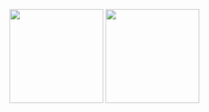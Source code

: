 <img src="https://github-readme-stats.vercel.app/api?username=Dream4ever&count_private=true&show_icons=true&theme=merko" height="165" /> <img src="https://github-readme-stats.vercel.app/api/top-langs/?username=Dream4ever&count_private=true&show_icons=true&theme=merko&langs_count=5&layout=compact" height="165" />
